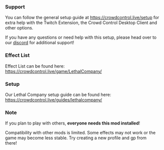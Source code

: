 ### Support

You can follow the general setup guide at https://crowdcontrol.live/setup for extra help with the Twitch Extension, the Crowd Control Desktop Client and other options.

If you have any questions or need help with this setup, please head over to our [discord](https://discord.warp.world/) for additional support!


### Effect List
Effect List can be found here: https://crowdcontrol.live/game/LethalCompany/


### Setup
Our Lethal Company setup guide can be found here: https://crowdcontrol.live/guides/lethalcompany/

### Note

If you plan to play with others, **everyone needs this mod installed**!

Compatibility with other mods is limited. Some effects may not work or the game may become less stable. Try creating a new profile and gp from there!